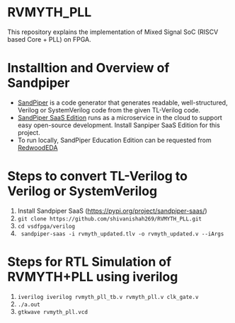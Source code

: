 # RVMYTH_PLL
This repository explains the implementation of Mixed Signal SoC (RISCV based Core + PLL) on FPGA.

# Installtion and Overview of Sandpiper
* [SandPiper](https://www.redwoodeda.com/products) is a code generator that generates readable, well-structured, Verilog or SystemVerilog code from the given TL-Verilog code.
* [SandPiper SaaS Edition](https://pypi.org/project/sandpiper-saas/) runs as a microservice in the cloud to support easy open-source development. Install Sanpiper SaaS Edition for this project. 
* To run locally, SandPiper Education Edition can be requested from [RedwoodEDA](https://www.redwoodeda.com/products)

# Steps to convert TL-Verilog to Verilog or SystemVerilog

1. Install Sandpiper SaaS (https://pypi.org/project/sandpiper-saas/)
2. `git clone https://github.com/shivanishah269/RVMYTH_PLL.git`
3. `cd vsdfpga/verilog`
4. ` sandpiper-saas -i rvmyth_updated.tlv -o rvmyth_updated.v --iArgs`

# Steps for RTL Simulation of RVMYTH+PLL using iverilog

1. `iverilog iverilog rvmyth_pll_tb.v rvmyth_pll.v clk_gate.v`
2. `./a.out`
3. `gtkwave rvmyth_pll.vcd`
